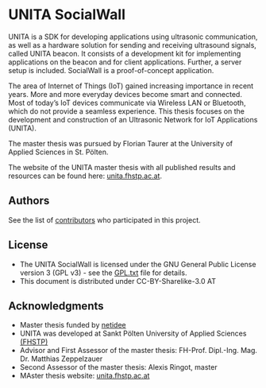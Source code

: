# UNITA SocialWall
UNITA is a SDK for developing applications using ultrasonic communication, as well as a hardware solution for sending and receiving ultrasound signals, called UNITA beacon. It consists of a development kit for implementing applications on the beacon and for client applications. Further, a server setup is included. SocialWall is a proof-of-concept application.

The area of Internet of Things (IoT) gained increasing importance in recent years. More and more everyday devices become smart and connected.  Most of today’s IoT devices communicate via Wireless LAN or Bluetooth, which do not provide a seamless experience. This thesis focuses on the development and construction of an Ultrasonic Network for IoT Applications (UNITA). 

The master thesis was pursued by Florian Taurer at the University of Applied Sciences in St. Pölten.

The website of the UNITA master thesis with all published results and resources can be found here: [unita.fhstp.ac.at](https://unita.fhstp.ac.at/).

## Authors
See the list of [contributors](https://unita.fhstp.ac.at/#team) who participated in this project.

## License
* The UNITA SocialWall is licensed under the GNU General Public License version 3 (GPL v3) - see the [GPL.txt](gpl.txt) file for details.
* This document is distributed under CC-BY-Sharelike-3.0 AT

## Acknowledgments
* Master thesis funded by [netidee](https://www.netidee.at/)
* UNITA was developed at Sankt Pölten University of Applied Sciences [(FHSTP)](https://www.fhstp.ac.at/en)
* Advisor and First Assessor of the master thesis: FH-Prof. Dipl.-Ing. Mag. Dr. Matthias Zeppelzauer
* Second Assessor of the master thesis: Alexis Ringot, master
* MAster thesis website: [unita.fhstp.ac.at](https://unita.fhstp.ac.at/)